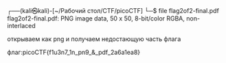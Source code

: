 ┌──(kali㉿kali)-[~/Рабочий стол/CTF/picoCTF]
└─$ file flag2of2-final.pdf
flag2of2-final.pdf: PNG image data, 50 x 50, 8-bit/color RGBA, non-interlaced

открываем как png и получаем недостающую часть флага

флаг:picoCTF{f1u3n7_1n_pn9_&_pdf_2a6a1ea8}


